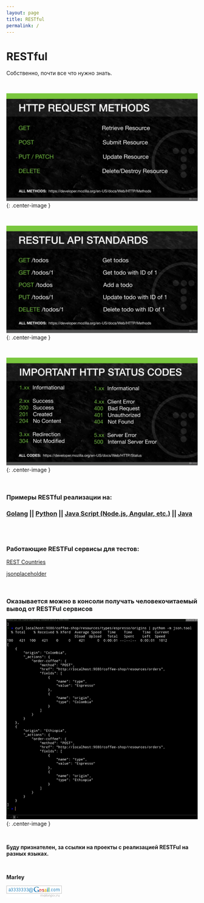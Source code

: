 ```yaml
---
layout: page
title: RESTful
permalink: /
---
```


# RESTful

Собственно, почти все что нужно знать.

<br/>

![Restful](/img/pic1.png 'Restful'){: .center-image }

<br/>

![Restful](/img/pic2.png 'Restful'){: .center-image }

<br/>

![Restful](/img/pic3.png 'Restful'){: .center-image }


<br/>

### Примеры RESTful реализации на:

<h3>
    <a href="/golang/">Golang</a> ||
    <a href="/python/">Python</a> ||
    <a href="/js/">Java Script (Node.js, Angular, etc.)</a> ||
    <a href="http://ws.javadev.ru">Java</a>
</h3>

<br/>
<br/>

### Работающие RESTFul сервисы для тестов:

<a href="https://restcountries.eu/rest/v2/all" rel="nofollow">REST Countries</a>

<a href="https://jsonplaceholder.typicode.com/" rel="nofollow">jsonplaceholder</a>

<br/>

### Оказывается можно в консоли получать человекочитаемый вывод от RESTFul сервисов

![Restful Python](/img/curl-python.png 'Restful Python'){: .center-image }

<br/>

**Буду признателен, за ссылки на проекты с реализацией RESTFul на разных языках.**

<br/>

**Marley** <br/>

![Marley](/img/a3333333mail.gif 'Marley')
